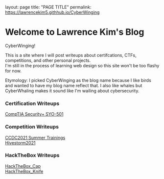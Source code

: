 layout: page
title: "PAGE TITLE"
permalink: https://lawrencekim5.githhub.io/CyberWinging

# Welcome to Lawrence Kim's Blog

CyberWinging!

This is a site where I will post writeups about certifcations, CTFs, competitions, and other personal projects.  
I'm still in the process of learning web design so this site won't be too flashy for now.

Etymology: I picked CyberWinging as the blog name because I like birds and wanted to have my blog name reflect that. I also like whales but CyberWhaling makes it sound like I'm wailing about cybersecurity.



### Certification Writeups

[CompTIA Security+ SYO-501](/Writeups/Certifications/Security+.md)

### Competition Writeups

[CCDC2021 Summer Trainings](/Writeups/Competitions/CCDC2021SummerTrainings.md)  
[Hivestorm2021](/Writeups/Competitions/Hivestorm2021.md)

### HackTheBox Writeups
[HackTheBox_Cap](/Writeups/HackTheBox/Cap.md)  
[HackTheBox_Knife](/Writeups/HackTheBox/Knife.md)

